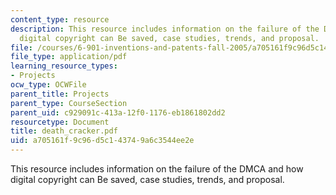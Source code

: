 ```yaml
---
content_type: resource
description: This resource includes information on the failure of the DMCA and how
  digital copyright can Be saved, case studies, trends, and proposal.
file: /courses/6-901-inventions-and-patents-fall-2005/a705161f9c96d5c143749a6c3544ee2e_death_cracker.pdf
file_type: application/pdf
learning_resource_types:
- Projects
ocw_type: OCWFile
parent_title: Projects
parent_type: CourseSection
parent_uid: c929091c-413a-12f0-1176-eb1861802dd2
resourcetype: Document
title: death_cracker.pdf
uid: a705161f-9c96-d5c1-4374-9a6c3544ee2e
---
```

This resource includes information on the failure of the DMCA and how digital copyright can Be saved, case studies, trends, and proposal.

